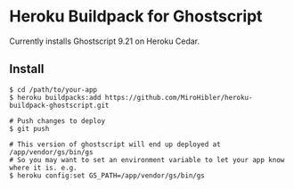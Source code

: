 # Heroku Buildpack for Ghostscript

Currently installs Ghostscript 9.21 on Heroku Cedar.

## Install

    $ cd /path/to/your-app
    $ heroku buildpacks:add https://github.com/MiroHibler/heroku-buildpack-ghostscript.git

    # Push changes to deploy
    $ git push

    # This version of ghostscript will end up deployed at /app/vendor/gs/bin/gs
    # So you may want to set an environment variable to let your app know where it is. e.g.
    $ heroku config:set GS_PATH=/app/vendor/gs/bin/gs

